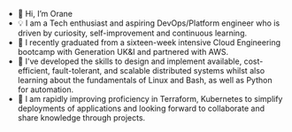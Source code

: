 - 👋 Hi, I’m Orane 
- 💡 I am a Tech enthusiast and aspiring DevOps/Platform engineer who is driven by curiosity, self-improvement and continuous learning.
- 💼 I recently graduated from a sixteen-week intensive Cloud Engineering bootcamp with Generation UK&I and partnered with AWS. 
- 🔧 I've developed the skills to design and implement available, cost-efficient, fault-tolerant, and scalable distributed systems
whilst also learning about the fundamentals of Linux and Bash, as well as Python for automation. 
- 🌱 I am rapidly improving proficiency in Terraform, Kubernetes to simplify deployments of applications and looking forward to collaborate and share knowledge through projects.



